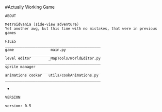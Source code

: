 #Actually Working Game

    ABOUT

    Metroidvania (side-view adventure)
    Yet another awg, but this time with no mistakes, that were in previous games
    
    FILES
    ____________________________________________
    game                 main.py
    ____________________________________________
    level editor        _MapTools/WorldEditor.py
    ____________________________________________
    sprite manager
    ____________________________________________
    animations cooker   utils/cookAnimations.py
    ____________________________________________
    
-
    
    VERSION
    
    version: 0.5
